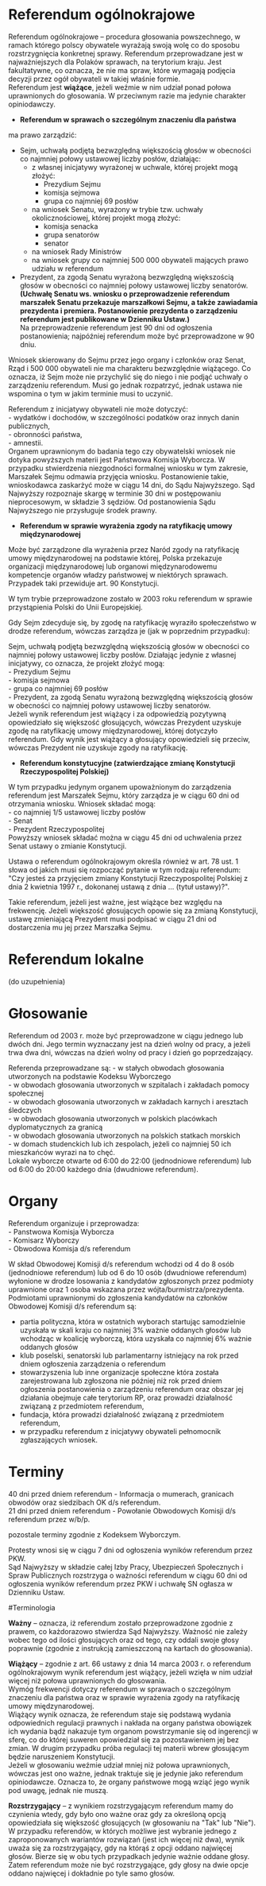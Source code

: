 # Referendum ogólnokrajowe

Referendum ogólnokrajowe – procedura głosowania powszechnego, w ramach którego polscy obywatele wyrażają swoją wolę co do sposobu rozstrzygnięcia konkretnej sprawy. Referendum przeprowadzane jest w najważniejszych dla Polaków sprawach, na terytorium kraju. Jest fakultatywne, co oznacza, że nie ma spraw, które wymagają podjęcia decyzji przez ogół obywateli w takiej właśnie formie.  
Referendum jest **wiążące**, jeżeli weźmie w nim udział ponad połowa uprawnionych do głosowania. W przeciwnym razie ma jedynie charakter opiniodawczy.

* **Referendum w sprawach o szczególnym znaczeniu dla państwa**  

ma prawo zarządzić:
- Sejm, uchwałą podjętą bezwzględną większością głosów w obecności co najmniej połowy ustawowej liczby posłów, działając:
    - z własnej inicjatywy wyrażonej w uchwale, której projekt mogą złożyć:
      - Prezydium Sejmu
      - komisja sejmowa
      - grupa co najmniej 69 posłów
    - na wniosek Senatu, wyrażony w trybie tzw. uchwały okolicznościowej, której projekt mogą złożyć:
        * komisja senacka  
        * grupa senatorów  
        * senator  
    - na wniosek Rady Ministrów
    - na wniosek grupy co najmniej 500 000 obywateli mających prawo udziału w referendum
- Prezydent, za zgodą Senatu wyrażoną bezwzględną większością głosów w obecności co najmniej połowy ustawowej liczby senatorów. **(Uchwałę Senatu ws. wniosku o przeprowadzenie referendum marszałek Senatu przekazuje marszałkowi Sejmu, a także zawiadamia prezydenta i premiera. Postanowienie prezydenta o zarządzeniu referendum jest publikowane w Dzienniku Ustaw.)**  
Na przeprowadzenie referendum jest 90 dni od ogłoszenia postanowienia; najpóźniej referendum może być przeprowadzone w 90 dniu.  

Wniosek skierowany do Sejmu przez jego organy i członków oraz Senat, Rząd i 500 000 obywateli nie ma charakteru bezwzględnie wiążącego. Co oznacza, iż Sejm może nie przychylić się do niego i nie podjąć uchwały o zarządzeniu referendum. Musi go jednak rozpatrzyć, jednak ustawa nie wspomina o tym w jakim terminie musi to uczynić.

Referendum z inicjatywy obywateli nie może dotyczyć:  
    - wydatków i dochodów, w szczególności podatków oraz innych danin publicznych,  
    - obronności państwa,  
    - amnestii.  
Organem uprawnionym do badania tego czy obywatelski wniosek nie dotyka powyższych materii jest Państwowa Komisja Wyborcza. W przypadku stwierdzenia niezgodności formalnej wniosku w tym zakresie, Marszałek Sejmu odmawia przyjęcia wniosku. Postanowienie takie, wnioskodawca zaskarżyć może w ciągu 14 dni, do Sądu Najwyższego. Sąd Najwyższy rozpoznaje skargę w terminie 30 dni w postępowaniu nieprocesowym, w składzie 3 sędziów. Od postanowienia Sądu Najwyższego nie przysługuje środek prawny.

* **Referendum w sprawie wyrażenia zgody na ratyfikację umowy międzynarodowej**

Może być zarządzone dla wyrażenia przez Naród zgody na ratyfikację umowy międzynarodowej na podstawie której, Polska przekazuje organizacji międzynarodowej lub organowi międzynarodowemu kompetencje organów władzy państwowej w niektórych sprawach. Przypadek taki przewiduje art. 90 Konstytucji.  

W tym trybie przeprowadzone zostało w 2003 roku referendum w sprawie przystąpienia Polski do Unii Europejskiej.  

Gdy Sejm zdecyduje się, by zgodę na ratyfikację wyraziło społeczeństwo w drodze referendum, wówczas zarządza je (jak w poprzednim przypadku):

Sejm, uchwałą podjętą bezwzględną większością głosów w obecności co najmniej połowy ustawowej liczby posłów. Działając jedynie z własnej inicjatywy, co oznacza, że projekt złożyć mogą:  
    - Prezydium Sejmu  
    - komisja sejmowa  
    - grupa co najmniej 69 posłów  
    - Prezydent, za zgodą Senatu wyrażoną bezwzględną większością głosów w obecności co najmniej połowy ustawowej liczby senatorów.  
Jeżeli wynik referendum jest wiążący i za odpowiedzią pozytywną opowiedziało się większość głosujących, wówczas Prezydent uzyskuje zgodę na ratyfikację umowy międzynarodowej, której dotyczyło referendum. Gdy wynik jest wiążący a głosujący opowiedzieli się przeciw, wówczas Prezydent nie uzyskuje zgody na ratyfikację.  

* **Referendum konstytucyjne (zatwierdzające zmianę Konstytucji Rzeczypospolitej Polskiej)**

W tym przypadku jedynym organem upoważnionym do zarządzenia referendum jest Marszałek Sejmu, który zarządza je w ciągu 60 dni od otrzymania wniosku. Wniosek składać mogą:  
    - co najmniej 1/5 ustawowej liczby posłów  
    - Senat  
    - Prezydent Rzeczypospolitej  
Powyższy wniosek składać można w ciągu 45 dni od uchwalenia przez Senat ustawy o zmianie Konstytucji.

Ustawa o referendum ogólnokrajowym określa również w art. 78 ust. 1 słowa od jakich musi się rozpocząć pytanie w tym rodzaju referendum:  
"Czy jesteś za przyjęciem zmiany Konstytucji Rzeczypospolitej Polskiej z dnia 2 kwietnia 1997 r., dokonanej ustawą z dnia ... (tytuł ustawy)?".  

Takie referendum, jeżeli jest ważne, jest wiążące bez względu na frekwencję. Jeżeli większość głosujących opowie się za zmianą Konstytucji, ustawę zmieniającą Prezydent musi podpisać w ciągu 21 dni od dostarczenia mu jej przez Marszałka Sejmu.  

# Referendum lokalne 

(do uzupełnienia)

# Głosowanie

Referendum od 2003 r. może być przeprowadzone w ciągu jednego lub dwóch dni. Jego termin wyznaczany jest na dzień wolny od pracy, a jeżeli trwa dwa dni, wówczas na dzień wolny od pracy i dzień go poprzedzający.

Referenda przeprowadzane są:
    - w stałych obwodach głosowania utworzonych na podstawie Kodeksu Wyborczego  
    - w obwodach głosowania utworzonych w szpitalach i zakładach pomocy społecznej  
    - w obwodach głosowania utworzonych w zakładach karnych i aresztach śledczych  
    - w obwodach głosowania utworzonych w polskich placówkach dyplomatycznych za granicą  
    - w obwodach głosowania utworzonych na polskich statkach morskich  
    - w domach studenckich lub ich zespolach, jeżeli co najmniej 50 ich mieszkańców wyrazi na to chęć.  
Lokale wyborcze otwarte od 6:00 do 22:00 (jednodniowe referendum) lub od 6:00 do 20:00 każdego dnia (dwudniowe referendum). 

# Organy

Referendum organizuje i przeprowadza:  
    - Panstwowa Komisja Wyborcza  
    - Komisarz Wyborczy  
    - Obwodowa Komisja d/s referendum  

W skład Obwodowej Komisji d/s referendum wchodzi od 4 do 8 osób (jednodniowe referendum) lub od 6 do 10 osób (dwudniowe referendum) wyłonione w drodze losowania z kandydatów zgłoszonych przez podmioty uprawnione oraz 1 osoba wskazana przez wójta/burmistrza/prezydenta.  
Podmiotami uprawnionymi do zgłoszenia kandydatów na członków Obwodowej Komisji d/s referendum są:  
- partia polityczna, która w ostatnich wyborach startując samodzielnie uzyskała w skali kraju co najmniej 3% ważnie oddanych głosów lub wchodząc w koalicję wyborczą, która uzyskała co najmniej 6% ważnie oddanych głosów  
- klub poselski, senatorski lub parlamentarny istniejący na rok przed dniem ogłoszenia zarządzenia o referendum  
- stowarzyszenia lub inne organizacje społeczne która została zarejestrowana lub zgłoszona nie później niż rok przed dniem ogłoszenia postanowienia o zarządzeniu referendum oraz obszar jej działania obejmuje całe terytorium RP, oraz prowadzi działalność związaną z przedmiotem referendum,  
- fundacja, która prowadzi działalność związaną z przedmiotem referendum,  
- w przypadku referendum z inicjatywy obywateli pełnomocnik zgłaszających wniosek.  

# Terminy

40 dni przed dniem referendum - Informacja o mumerach, granicach obwodów oraz siedzibach OK d/s referendum.  
21 dni przed dniem referendum - Powołanie Obwodowych Komisji d/s referendum przez w/b/p.  

pozostale terminy zgodnie z Kodeksem Wyborczym.

Protesty wnosi się w ciągu 7 dni od ogłoszenia wyników referendum przez PKW.  
Sąd Najwyższy w składzie całej Izby Pracy, Ubezpieczeń Społecznych i Spraw Publicznych rozstrzyga o ważności referendum w ciągu 60 dni od ogłoszenia wyników referendum przez PKW i uchwałę SN ogłasza w Dzienniku Ustaw.  

#Terminologia

**Ważny** – oznacza, iż referendum zostało przeprowadzone zgodnie z prawem, co każdorazowo stwierdza Sąd Najwyższy. 
Ważność nie zależy wobec tego od ilości głosujących oraz od tego, czy oddali swoje głosy poprawnie (zgodnie z instrukcją zamieszczoną
na kartach do głosowania).  

**Wiążący** – zgodnie z art. 66 ustawy z dnia 14 marca 2003 r. o referendum ogólnokrajowym wynik referendum jest wiążący, 
jeżeli wzięła w nim udział więcej niż połowa uprawnionych do głosowania.  
Wymóg frekwencji dotyczy referendum w sprawach o szczególnym znaczeniu dla państwa oraz w sprawie wyrażenia zgody 
na ratyfikację umowy międzynarodowej.  
Wiążący wynik oznacza, że referendum staje się podstawą wydania odpowiednich regulacji prawnych i nakłada na organy państwa 
obowiązek ich wydania bądź nakazuje tym organom powstrzymanie się od ingerencji w sferę, co do której suweren opowiedział 
się za pozostawieniem jej bez zmian. W drugim przypadku próba regulacji tej materii wbrew głosującym będzie naruszeniem 
Konstytucji.  
Jeżeli w głosowaniu weźmie udział mniej niż połowa uprawnionych, wówczas jest ono ważne, jednak traktuje się je jedynie 
jako referendum opiniodawcze. Oznacza to, że organy państwowe mogą wziąć jego wynik pod uwagę, jednak nie muszą.  

**Rozstrzygający** – z wynikiem rozstrzygającym referendum mamy do czynienia wtedy, gdy było ono ważne oraz gdy za określoną
opcją opowiedziała się większość głosujących (w głosowaniu na "Tak" lub "Nie"). W przypadku referendów, w których możliwe 
jest wybranie jednego z zaproponowanych wariantów rozwiązań (jest ich więcej niż dwa), wynik uważa się za rozstrzygający, 
gdy na którąś z opcji oddano najwięcej głosów. Bierze się w obu tych przypadkach jedynie ważnie oddane głosy.  
Zatem referendum może nie być rozstrzygające, gdy głosy na dwie opcje oddano najwięcej i dokładnie po tyle samo głosów.  
 
 
